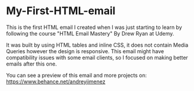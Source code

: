 # My-First-HTML-email

This is the first HTML email I created when I was just starting to learn by following the course "HTML Email Mastery" By Drew Ryan at Udemy.

It was built by using HTML tables and inline CSS, it does not contain Media Queries however the design is responsive. This email might have compatibility issues with some email clients, so I focused on making better emails after this one.
 
You can see a preview of this email and more projects on: https://www.behance.net/andreyjimenez
